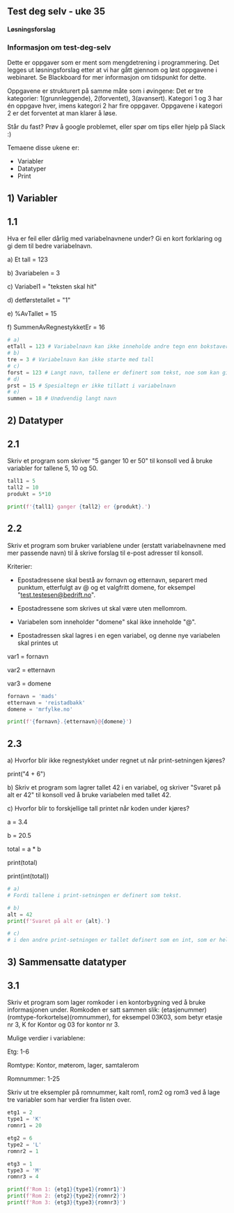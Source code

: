 ## Test deg selv - uke 35

#### Løsningsforslag

### Informasjon om test-deg-selv

Dette er oppgaver som er ment som mengdetrening i programmering. Det legges ut løsningsforslag etter at vi har gått gjennom og løst oppgavene i webinaret. Se Blackboard for mer informasjon om tidspunkt for dette.

Oppgavene er strukturert på samme måte som i øvingene: Det er tre kategorier: 1(grunnleggende), 2(forventet), 3(avansert). Kategori 1 og 3 har én oppgave hver, imens kategori 2 har fire oppgaver. Oppgavene i kategori 2 er det forventet at man klarer å løse.

Står du fast? Prøv å google problemet, eller spør om tips eller hjelp på Slack :)

Temaene disse ukene er:

- Variabler
- Datatyper
- Print

## 1) Variabler

## 1.1

Hva er feil eller dårlig med variabelnavnene under? Gi en kort forklaring og gi dem til bedre variabelnavn.

a) Et tall = 123

b) 3variabelen = 3

c) Variabel1 = "teksten skal hit"

d) detførstetallet = "1"

e) %AvTallet = 15

f) SummenAvRegnestykketEr = 16

```python
# a)
etTall = 123 # Variabelnavn kan ikke inneholde andre tegn enn bokstaver, tall eller under/bindestrek
# b)
tre = 3 # Variabelnavn kan ikke starte med tall
# c)
forst = 123 # Langt navn, tallene er definert som tekst, noe som kan gi problemer senere hvis man skal bruke tallene
# d)
prst = 15 # Spesialtegn er ikke tillatt i variabelnavn
# e)
summen = 18 # Unødvendig langt navn
```

## 2) Datatyper

## 2.1

Skriv et program som skriver "5 ganger 10 er 50" til konsoll ved å bruke variabler for tallene 5, 10 og 50.

```python
tall1 = 5
tall2 = 10
produkt = 5*10

print(f'{tall1} ganger {tall2} er {produkt}.')
```

## 2.2

Skriv et program som bruker variablene under (erstatt variabelnavnene med mer passende navn) til å skrive forslag til e-post adresser til konsoll.

Kriterier:

- Epostadressene skal bestå av fornavn og etternavn, separert med punktum, etterfulgt av @ og et valgfritt domene, for eksempel "test.testesen@bedrift.no".

- Epostadressene som skrives ut skal være uten mellomrom.

- Variabelen som inneholder "domene" skal ikke inneholde "@".

- Epostadressen skal lagres i en egen variabel, og denne nye variabelen skal printes ut

var1 = fornavn

var2 = etternavn

var3 = domene

```python
fornavn = 'mads'
etternavn = 'reistadbakk'
domene = 'mrfylke.no'

print(f'{fornavn}.{etternavn}@{domene}')
```

## 2.3

a) Hvorfor blir ikke regnestykket under regnet ut når print-setningen kjøres?

print("4 + 6")

b) Skriv et program som lagrer tallet 42 i en variabel, og skriver "Svaret på alt er 42" til konsoll ved å bruke variabelen med tallet 42.

c) Hvorfor blir to forskjellige tall printet når koden under kjøres?

a = 3.4

b = 20.5

total = a \* b

print(total)

print(int(total))

```python
# a)
# Fordi tallene i print-setningen er definert som tekst.

# b)
alt = 42
print(f'Svaret på alt er {alt}.')

# c)
# i den andre print-setningen er tallet definert som en int, som er heltall. Da printes bare det hele tallet uten desimaler.
```

## 3) Sammensatte datatyper

## 3.1

Skriv et program som lager romkoder i en kontorbygning ved å bruke informasjonen under. Romkoden er satt sammen slik: (etasjenummer)(romtype-forkortelse)(romnummer), for eksempel 03K03, som betyr etasje nr 3, K for Kontor og 03 for kontor nr 3.

Mulige verdier i variablene:

Etg: 1-6

Romtype: Kontor, møterom, lager, samtalerom

Romnummer: 1-25

Skriv ut tre eksempler på romnummer, kalt rom1, rom2 og rom3 ved å lage tre variabler som har verdier fra listen over.

```python
etg1 = 2
type1 = 'K'
romnr1 = 20

etg2 = 6
type2 = 'L'
romnr2 = 1

etg3 = 1
type3 = 'M'
romnr3 = 4

print(f'Rom 1: {etg1}{type1}{romnr1}')
print(f'Rom 2: {etg2}{type2}{romnr2}')
print(f'Rom 3: {etg3}{type3}{romnr3}')
```
